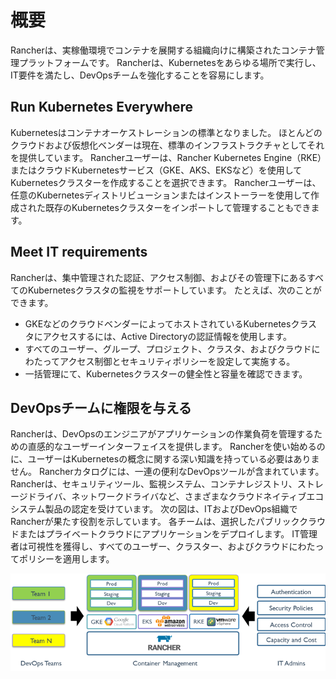 # 概要

Rancherは、実稼働環境でコンテナを展開する組織向けに構築されたコンテナ管理プラットフォームです。 Rancherは、Kubernetesをあらゆる場所で実行し、IT要件を満たし、DevOpsチームを強化することを容易にします。

## Run Kubernetes Everywhere

Kubernetesはコンテナオーケストレーションの標準となりました。 ほとんどのクラウドおよび仮想化ベンダーは現在、標準のインフラストラクチャとしてそれを提供しています。 Rancherユーザーは、Rancher Kubernetes Engine（RKE）またはクラウドKubernetesサービス（GKE、AKS、EKSなど）を使用してKubernetesクラスターを作成することを選択できます。 Rancherユーザーは、任意のKubernetesディストリビューションまたはインストーラーを使用して作成された既存のKubernetesクラスターをインポートして管理することもできます。

## Meet IT requirements

Rancherは、集中管理された認証、アクセス制御、およびその管理下にあるすべてのKubernetesクラスタの監視をサポートしています。 たとえば、次のことができます。

- GKEなどのクラウドベンダーによってホストされているKubernetesクラスタにアクセスするには、Active Directoryの認証情報を使用します。
- すべてのユーザー、グループ、プロジェクト、クラスタ、およびクラウドにわたってアクセス制御とセキュリティポリシーを設定して実施する。
- 一括管理にて、Kubernetesクラスターの健全性と容量を確認できます。

## DevOpsチームに権限を与える

Rancherは、DevOpsのエンジニアがアプリケーションの作業負荷を管理するための直感的なユーザーインターフェイスを提供します。
Rancherを使い始めるのに、ユーザーはKubernetesの概念に関する深い知識を持っている必要はありません。
Rancherカタログには、一連の便利なDevOpsツールが含まれています。
Rancherは、セキュリティツール、監視システム、コンテナレジストリ、ストレージドライバ、ネットワークドライバなど、さまざまなクラウドネイティブエコシステム製品の認定を受けています。
次の図は、ITおよびDevOps組織でRancherが果たす役割を示しています。
各チームは、選択したパブリッククラウドまたはプライベートクラウドにアプリケーションをデプロイします。
IT管理者は可視性を獲得し、すべてのユーザー、クラスター、およびクラウドにわたってポリシーを適用します。

![画像](../pictures/010001overview.png)
